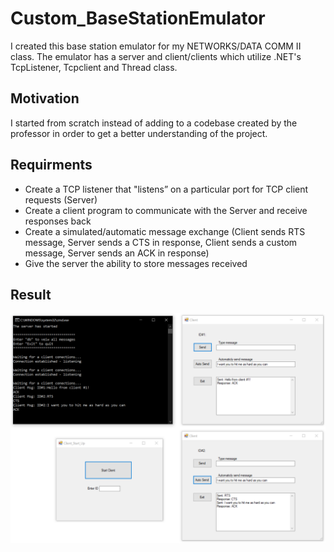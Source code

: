 # Custom_BaseStationEmulator
 I created this base station emulator for my NETWORKS/DATA COMM II class. The emulator has a server and client/clients which utilize .NET's TcpListener, Tcpclient and Thread class.

## Motivation
I started from scratch instead of adding to a codebase created by the professor in order to get a better understanding of the project. 

## Requirments 
- Create a TCP listener that "listens” on a particular port for TCP client requests (Server)
- Create a client program to communicate with the Server and receive responses back
- Create a simulated/automatic message exchange (Client sends RTS message, Server sends a CTS in response, Client sends a custom message, Server sends an ACK in response)
- Give the server the ability to store messages received

## Result
<img src="Images/BSE_pic.PNG">